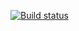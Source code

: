 [![Build status](https://ci.appveyor.com/api/projects/status/im0vwbu2n1sl4h2s?svg=true)](https://ci.appveyor.com/project/yooyklon/map-plus)